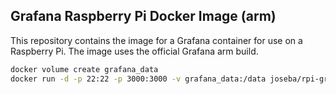## Grafana Raspberry Pi Docker Image (arm)

This repository contains the image for a Grafana container for use on a Raspberry Pi.
The image uses the official Grafana arm build.

```bash
docker volume create grafana_data
docker run -d -p 22:22 -p 3000:3000 -v grafana_data:/data joseba/rpi-grafana
```

